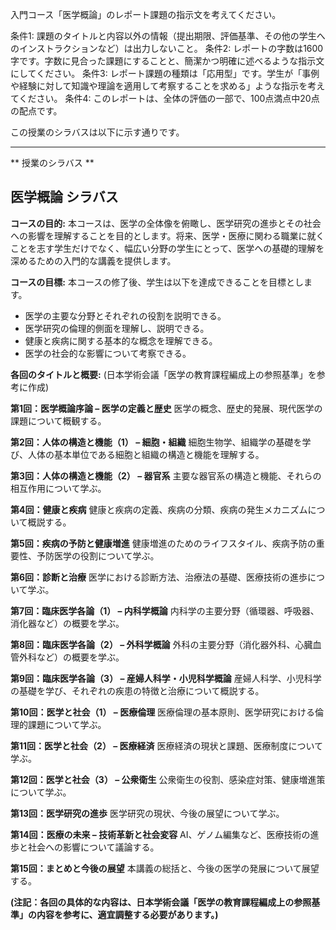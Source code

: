 入門コース「医学概論」のレポート課題の指示文を考えてください。

条件1: 課題のタイトルと内容以外の情報（提出期限、評価基準、その他の学生へのインストラクションなど）は出力しないこと。
条件2: レポートの字数は1600字です。字数に見合った課題にすることと、簡潔かつ明確に述べるような指示文にしてください。
条件3: レポート課題の種類は「応用型」です。学生が「事例や経験に対して知識や理論を適用して考察することを求める」ような指示を考えてください。
条件4: このレポートは、全体の評価の一部で、100点満点中20点の配点です。

この授業のシラバスは以下に示す通りです。

---------------------------------------
** 授業のシラバス **
## 医学概論 シラバス

**コースの目的:** 本コースは、医学の全体像を俯瞰し、医学研究の進歩とその社会への影響を理解することを目的とします。将来、医学・医療に関わる職業に就くことを志す学生だけでなく、幅広い分野の学生にとって、医学への基礎的理解を深めるための入門的な講義を提供します。

**コースの目標:**  本コースの修了後、学生は以下を達成できることを目標とします。
* 医学の主要な分野とそれぞれの役割を説明できる。
* 医学研究の倫理的側面を理解し、説明できる。
* 健康と疾病に関する基本的な概念を理解できる。
* 医学の社会的な影響について考察できる。


**各回のタイトルと概要:** (日本学術会議「医学の教育課程編成上の参照基準」を参考に作成)

**第1回：医学概論序論 – 医学の定義と歴史**
医学の概念、歴史的発展、現代医学の課題について概観する。

**第2回：人体の構造と機能（1） – 細胞・組織**
細胞生物学、組織学の基礎を学び、人体の基本単位である細胞と組織の構造と機能を理解する。

**第3回：人体の構造と機能（2） – 器官系**
主要な器官系の構造と機能、それらの相互作用について学ぶ。

**第4回：健康と疾病**
健康と疾病の定義、疾病の分類、疾病の発生メカニズムについて概説する。

**第5回：疾病の予防と健康増進**
健康増進のためのライフスタイル、疾病予防の重要性、予防医学の役割について学ぶ。

**第6回：診断と治療**
医学における診断方法、治療法の基礎、医療技術の進歩について学ぶ。

**第7回：臨床医学各論（1） – 内科学概論**
内科学の主要分野（循環器、呼吸器、消化器など）の概要を学ぶ。

**第8回：臨床医学各論（2） – 外科学概論**
外科の主要分野（消化器外科、心臓血管外科など）の概要を学ぶ。

**第9回：臨床医学各論（3） – 産婦人科学・小児科学概論**
産婦人科学、小児科学の基礎を学び、それぞれの疾患の特徴と治療について概説する。

**第10回：医学と社会（1） – 医療倫理**
医療倫理の基本原則、医学研究における倫理的課題について学ぶ。

**第11回：医学と社会（2） – 医療経済**
医療経済の現状と課題、医療制度について学ぶ。

**第12回：医学と社会（3） – 公衆衛生**
公衆衛生の役割、感染症対策、健康増進策について学ぶ。

**第13回：医学研究の進歩**
医学研究の現状、今後の展望について学ぶ。

**第14回：医療の未来 – 技術革新と社会変容**
AI、ゲノム編集など、医療技術の進歩と社会への影響について議論する。

**第15回：まとめと今後の展望**
本講義の総括と、今後の医学の発展について展望する。


**(注記：各回の具体的な内容は、日本学術会議「医学の教育課程編成上の参照基準」の内容を参考に、適宜調整する必要があります。)**
